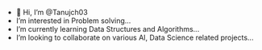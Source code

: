 - 👋 Hi, I’m @Tanujch03
- I’m interested in Problem solving...
- I’m currently learning Data Structures and Algorithms...
- I’m looking to collaborate on various AI, Data Science related projects...



<!---
Tanujch03/Tanujch03 is a ✨ special ✨ repository because its `README.md` (this file) appears on your GitHub profile.
You can click the Preview link to take a look at your changes.
--->
